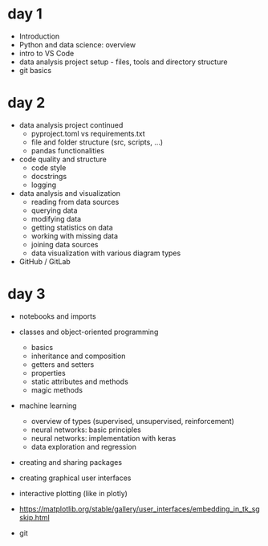 # day 1

- Introduction
- Python and data science: overview
- intro to VS Code
- data analysis project setup - files, tools and directory structure
- git basics

# day 2

- data analysis project continued
  - pyproject.toml vs requirements.txt
  - file and folder structure (src, scripts, ...)
  - pandas functionalities
- code quality and structure
  - code style
  - docstrings
  - logging
- data analysis and visualization
  - reading from data sources
  - querying data
  - modifying data
  - getting statistics on data
  - working with missing data
  - joining data sources
  - data visualization with various diagram types
- GitHub / GitLab

# day 3

- notebooks and imports
- classes and object-oriented programming
  - basics
  - inheritance and composition
  - getters and setters
  - properties
  - static attributes and methods
  - magic methods
- machine learning
  - overview of types (supervised, unsupervised, reinforcement)
  - neural networks: basic principles
  - neural networks: implementation with keras
  - data exploration and regression

- creating and sharing packages

- creating graphical user interfaces
- interactive plotting (like in plotly)
- https://matplotlib.org/stable/gallery/user_interfaces/embedding_in_tk_sgskip.html

- git
